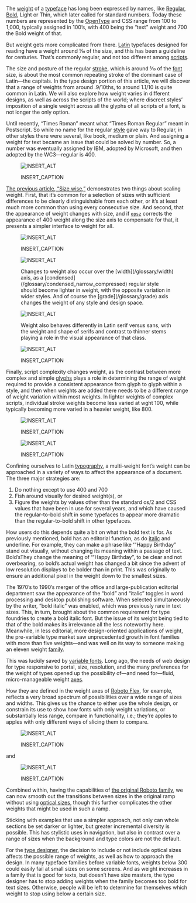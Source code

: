 
The [weight](/glossary/weight) of a [typeface](/glossary/typeface) has long been expressed by names, like [Regular](/glossary/regular_upright), [Bold](/glossary/bold), Light or Thin, which later called for standard numbers. Today these numbers are represented by the [OpenType](/glossary/opentype) and CSS range from 100 to 1,000, typically assigned in 100’s, with 400 being the “text” weight and 700 the Bold weight of that.

But weight gets more complicated from there. [Latin](/glossary/latin) typefaces designed for reading have a weight around ⅒ of the size, and this has been a guideline for centuries. That’s commonly regular, and not too different among [scripts](/glossary/script_writing_system).

The size and posture of the regular [stroke](/glossary/stroke), which is around ⅒ of the [font](/glossary/font) size, is about the most common repeating stroke of the dominant case of Latin—the capitals. In the type design portion of this article, we will discover that a range of weights from around .9/10ths, to around 1.1/10 is quite common in Latin. We will also explore how weight varies in different designs, as well as across the scripts of the world; where discreet styles’ imposition of a single weight across all the glyphs of all scripts of a font, is not longer the only option.

Until recently, “Times Roman” meant what “Times Roman Regular” meant in Postscript. So while no name for the regular [style](/glossary/style) gave way to Regular, in other styles there were several, like book, medium or plain. And assigning a weight for text became an issue that could be solved by number. So, a number was eventually assigned by IBM, adopted by Microsoft, and then adopted by the WC3—regular is 400.

<figure>

![INSERT_ALT](images/weight_1.png)
<figcaption>INSERT_CAPTION</figcaption>

</figure>

[The previous article, “Size wise,”](/lesson/size) demonstrates two things about scaling weight. First, that it’s common for a selection of sizes with sufficient differences to be clearly distinguishable from each other, or it’s at least much more common than using every consecutive size. And second, that the appearance of weight changes with size, and if [`opsz`](/glossary/optical_size_axis) corrects the appearance of 400 weight along the size axis to compensate for that, it presents a simpler interface to weight for all.

<figure>

![INSERT_ALT](images/weight_2.png)
<figcaption>INSERT_CAPTION</figcaption>

</figure>

<figure>

![INSERT_ALT](images/weight_3.png)
<figcaption>Changes to weight also occur over the [width](/glossary/width) axis, as a [condensed](/glossary/condensed_narrow_compressed) regular style should become lighter in weight, with the opposite variation in wider styles. And of course the [grade](/glossary/grade) axis changes the weight of any style and design space.</figcaption>

</figure>

<figure>

![INSERT_ALT](images/weight_4.png)
<figcaption>Weight also behaves differently in Latin serif versus sans, with the weight and shape of serifs and contrast to thinner stems playing a role in the visual appearance of that class.</figcaption>

</figure>

<figure>

![INSERT_ALT](images/weight_5.png)
<figcaption>INSERT_CAPTION</figcaption>

</figure>

Finally, script complexity changes weight, as the contrast between more complex and simple [glyphs](/glossary/glyph) plays a role in determining the range of weight required to provide a consistent appearance from glyph to glyph within a style, and then when weights are added there needs to be a different range of weight variation within most weights. In lighter weights of complex scripts, individual stroke weights become less varied at wght 100, while typically becoming more varied in a heavier weight, like 800.

<figure>

![INSERT_ALT](images/weight_6.png)
<figcaption>INSERT_CAPTION</figcaption>

</figure>

<figure>

![INSERT_ALT](images/weight_7.png)
<figcaption>INSERT_CAPTION</figcaption>

</figure>

Confining ourselves to Latin [typography](/glossary/typography), a multi-weight font’s weight can be approached in a variety of ways to affect the appearance of a document. The three major strategies are:

1. Do nothing except to use 400 and 700
2. Fish around visually for desired weight(s), or
3. Figure the weights by values other than the standard os/2 and CSS values that have been in use for several years, and which have caused the regular-to-bold shift in some typefaces to appear more dramatic than the regular-to-bold shift in other typefaces.

How users do this depends quite a bit on what the bold text is for. As previously mentioned, bold has an editorial function, as do [italic](/glossary/italic) and underline. For example, they can make a phrase like ‘“Happy Birthday” stand out visually, without changing its meaning within a passage of text. Bold’sThey change the meaning of ‘“Happy Birthday”, to be clear and not overbearing, so bold’s actual weight has changed a bit since the advent of low resolution displays to be bolder than in print. This was originally to ensure an additional pixel in the weight down to the smallest sizes.

The 1970’s to 1990’s merger of the office and large-publication editorial department saw the appearance of the “bold” and “italic” toggles in word processing and desktop publishing software. When selected simultaneously by the writer, “bold italic” was enabled, which was previously rare in text sizes. This, in turn, brought about the common requirement for type foundries to create a bold italic font. But the issue of its weight being tied to that of the bold makes its irrelevance all the less noteworthy here. Meanwhile, in less editorial, more design-oriented applications of weight, the pre-variable type market saw unprecedented growth in font families with more than five weights—and was well on its way to someone making an eleven weight [family](/glossary/family_or_type_family_or_font_family).

This was luckily saved by [variable fonts](/glossary/variable_fonts). Long ago, the needs of web design for type responsive to portal, size, resolution, and the many preferences for the weight of types opened up the possibility of—and need for—fluid, micro-manageable weight [axes](/glossary/axis_in_variable_fonts).

How they are defined in the weight axes of [Roboto Flex](https://fonts.google.com/specimen/Roboto+Flex), for example, reflects a very broad spectrum of possibilities over a wide range of sizes and widths. This gives us the chance to either use the whole design, or constrain its use to show how fonts with only weight variations, or substantially less range, compare in functionality, i.e.; they’re apples to apples with only different ways of slicing them to compare.

<figure>

![INSERT_ALT](images/weight_8.png)
<figcaption>INSERT_CAPTION</figcaption>

</figure>

and

<figure>

![INSERT_ALT](images/weight_9.png)
<figcaption>INSERT_CAPTION</figcaption>

</figure>

Combined within, having the capabilities of [the original Roboto family](https://fonts.google.com/specimen/Roboto), we can now smooth out the transitions between sizes in the original ramp without using [optical sizes](/glossary/optical_sizes), though this further complicates the other weights that might be used in such a ramp.

Sticking with examples that use a simpler approach, not only can whole sections be set darker or lighter, but greater incremental diversity is possible. This has stylistic uses in navigation, but also in contrast over a range of sizes when the background and type colors are not the default.

For the [type designer](/glossary/type_designer), the decision to include or not include optical sizes affects the possible range of weights, as well as how to approach the design. In many typeface families before variable fonts, weights below 300 could easily fail at small sizes on some screens. And as weight increases in a family that is good for texts, but doesn’t have size masters, the type designer has to stop adding weights when the family becomes too bold for text sizes. Otherwise, people will be left to determine for themselves which weight to stop using below a certain size.
